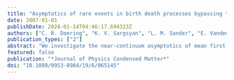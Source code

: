 ```yaml
---
title: "Asymptotics of rare events in birth death processes bypassing the exact solutions"
date: 2007-01-01
publishDate: 2024-01-14T04:46:17.694323Z
authors: ["C. R. Doering", "K. V. Sargsyan", "L. M. Sander", "E. Vanden-Eijnden"]
publication_types: ["2"]
abstract: "We investigate the near-continuum asymptotics of mean first passage times in some one-variable birth–death processes. The particular problem we address is how to extract mean first passage times in the near-continuum limit from their defining finite-difference equations alone. For the simple class of processes we consider here, exact closed-form solutions for the mean first passage time between any two states are available and the near-continuum expansion of these formulae defines the correct limiting behaviour and is used to check the results of asymptotic analysis of the difference equations. We find that in some cases the asymptotic approach does not lead unequivocally to the proper result."
featured: false
publication: "*Journal of Physics Condensed Matter*"
doi: "10.1088/0953-8984/19/6/065145"
---
```


